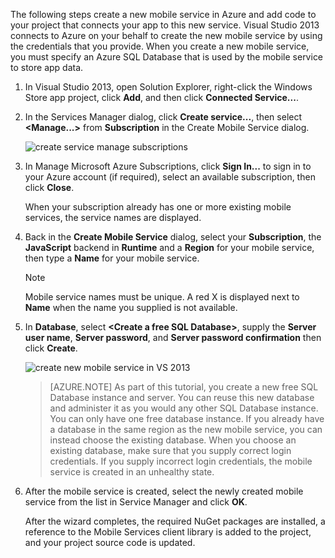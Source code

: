 

The following steps create a new mobile service in Azure and add code to your project that connects your app to this new service. Visual Studio 2013 connects to Azure on your behalf to create the new mobile service by using the credentials that you provide. When you create a new mobile service, you must specify an Azure SQL Database that is used by the mobile service to store app data. 

1. In Visual Studio 2013, open Solution Explorer, right-click the Windows Store app project, click **Add**, and then click **Connected Service...**.  
2. In the Services Manager dialog, click **Create service...**, then select **&lt;Manage...&gt;** from  **Subscription** in the Create Mobile Service dialog.  
   
    ![create service manage subscriptions](./media/mobile-services-create-new-service-vs2013/mobile-create-service-from-vs2013.png)
3. In Manage Microsoft Azure Subscriptions, click **Sign In...** to sign in to your Azure account (if required), select an available subscription, then click **Close**.
   
    When your subscription already has one or more existing mobile services, the service names are displayed. 
4. Back in the **Create Mobile Service** dialog, select your **Subscription**, the **JavaScript** backend  in **Runtime** and a **Region** for your mobile service, then type a **Name** for your mobile service.
   
   > [!NOTE]
   > Mobile service names must be unique. A red X is displayed next to **Name** when the name you supplied is not available. 
   > 
   > 
5. In **Database**, select **&lt;Create a free SQL Database&gt;**, supply the **Server user name**, **Server password**, and **Server password confirmation** then click **Create**.
   
      ![create new mobile service in VS 2013](./media/mobile-services-create-new-service-vs2013/mobile-create-service-from-vs2013-2.png)

    > [AZURE.NOTE]
    > As part of this tutorial, you create a new free SQL Database instance and server. You can reuse this new database and administer it as you would any other SQL Database instance. You can only have one free database instance. If you already have a database in the same region as the new mobile service, you can instead choose the existing database. When you choose an existing database, make sure that you supply correct login credentials. If you supply incorrect login credentials, the mobile service is created in an unhealthy state.

1. After the mobile service is created, select the newly created mobile service from the list in Service Manager and click **OK**.
   
    After the wizard completes, the required NuGet packages are installed, a reference to the Mobile Services client library is added to the project, and your project source code is updated.

